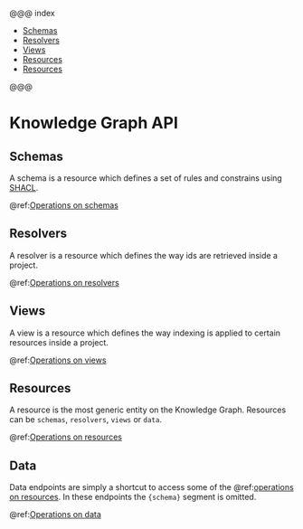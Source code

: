 @@@ index

* [Schemas](kg-schemas-api.md)
* [Resolvers](kg-resolvers-api.md)
* [Views](kg-views-api.md)
* [Resources](kg-resources-api.md)
* [Resources](kg-data-api.md)


@@@

# Knowledge Graph API

## Schemas
A schema is a resource which defines a set of rules and constrains using [SHACL](https://www.w3.org/TR/shacl/). 

@ref:[Operations on schemas](kg-schemas-api.md)

## Resolvers
A resolver is a resource which defines the way ids are retrieved inside a project.

@ref:[Operations on resolvers](kg-resolvers-api.md)

## Views
A view is a resource which defines the way indexing is applied to certain resources inside a project.

@ref:[Operations on views](kg-views-api.md)

## Resources
A resource is the most generic entity on the Knowledge Graph. Resources can be `schemas`, `resolvers`, `views` or `data`.

@ref:[Operations on resources](kg-resources-api.md)


## Data
Data endpoints are simply a shortcut to access some of the @ref:[operations on resources](kg-resources-api.md). In these endpoints the `{schema}` segment is omitted.

@ref:[Operations on data](kg-data-api.md)
